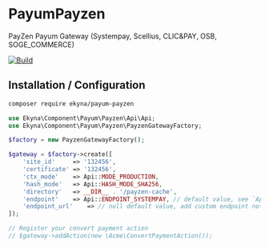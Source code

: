PayumPayzen
===========

PayZen Payum Gateway (Systempay, Scellius, CLIC&PAY, OSB, SOGE_COMMERCE)

[![Build](https://github.com/ekyna/PayumPayzen/actions/workflows/build.yml/badge.svg?branch=master)](https://github.com/ekyna/PayumPayzen/actions/workflows/build.yml)

## Installation / Configuration

```bash
composer require ekyna/payum-payzen
```

```php
use Ekyna\Component\Payum\Payzen\Api\Api;
use Ekyna\Component\Payum\Payzen\PayzenGatewayFactory;

$factory = new PayzenGatewayFactory();

$gateway = $factory->create([
    'site_id'     => '132456',
    'certificate' => '132456',
    'ctx_mode'    => Api::MODE_PRODUCTION,
    'hash_mode'   => Api::HASH_MODE_SHA256,
    'directory'   => __DIR__ . '/payzen-cache',
    'endpoint'    => Api::ENDPOINT_SYSTEMPAY, // default value, see `Api::ENDPOINT_*` constants for more
    'endpoint_url'    => // null default value, add custom endpoint not in  `Api::ENDPOINT_*` constants 
]);

// Register your convert payment action
// $gateway->addAction(new \Acme\ConvertPaymentAction());
```
